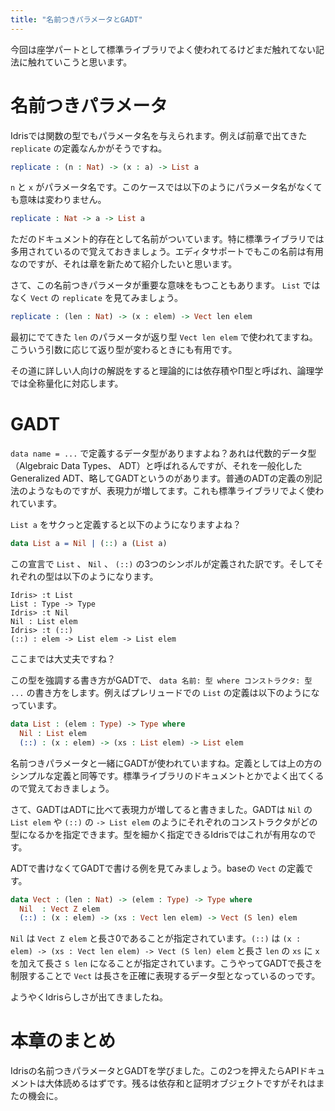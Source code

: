 ```yaml
---
title: "名前つきパラメータとGADT"
---
```


今回は座学パートとして標準ライブラリでよく使われてるけどまだ触れてない記法に触れていこうと思います。

<!--more-->

# 名前つきパラメータ

Idrisでは関数の型でもパラメータ名を与えられます。例えば前章で出てきた `replicate` の定義なんかがそうですね。

```idris
replicate : (n : Nat) -> (x : a) -> List a
```

`n` と `x` がパラメータ名です。このケースでは以下のようにパラメータ名がなくても意味は変わりません。

```idris
replicate : Nat -> a -> List a
```

ただのドキュメント的存在として名前がついています。特に標準ライブラリでは多用されているので覚えておきましょう。エディタサポートでもこの名前は有用なのですが、それは章を新ためて紹介したいと思います。

さて、この名前つきパラメータが重要な意味をもつこともあります。 `List` ではなく `Vect` の `replicate` を見てみましょう。

```idris
replicate : (len : Nat) -> (x : elem) -> Vect len elem
```

最初にでてきた `len` のパラメータが返り型 `Vect len elem` で使われてますね。こういう引数に応じて返り型が変わるときにも有用です。

その道に詳しい人向けの解説をすると理論的には依存積やΠ型と呼ばれ、論理学では全称量化に対応します。

# GADT

`data name = ...` で定義するデータ型がありますよね？あれは代数的データ型（Algebraic Data Types、 ADT）と呼ばれるんですが、それを一般化した Generalized ADT、略してGADTというのがあります。普通のADTの定義の別記法のようなものですが、表現力が増してます。これも標準ライブラリでよく使われています。

`List a` をサクっと定義すると以下のようになりますよね？

```idris
data List a = Nil | (::) a (List a)
```

この宣言で `List` 、 `Nil` 、 `(::)` の3つのシンボルが定義された訳です。そしてそれぞれの型は以下のようになります。

```text
Idris> :t List
List : Type -> Type
Idris> :t Nil
Nil : List elem
Idris> :t (::)
(::) : elem -> List elem -> List elem
```

ここまでは大丈夫ですね？

この型を強調する書き方がGADTで、 `data 名前: 型 where コンストラクタ: 型 ...` の書き方をします。例えばプレリュードでの `List` の定義は以下のようになっています。

```idris
data List : (elem : Type) -> Type where
  Nil : List elem
  (::) : (x : elem) -> (xs : List elem) -> List elem
```

名前つきパラメータと一緒にGADTが使われていますね。定義としては上の方のシンプルな定義と同等です。標準ライブラリのドキュメントとかでよく出てくるので覚えておきましょう。

さて、GADTはADTに比べて表現力が増してると書きました。GADTは `Nil` の `List elem` や `(::)` の `-> List elem` のようにそれぞれのコンストラクタがどの型になるかを指定できます。型を細かく指定できるIdrisではこれが有用なのです。

ADTで書けなくてGADTで書ける例を見てみましょう。baseの `Vect` の定義です。

```idris
data Vect : (len : Nat) -> (elem : Type) -> Type where
  Nil  : Vect Z elem
  (::) : (x : elem) -> (xs : Vect len elem) -> Vect (S len) elem
```

`Nil` は `Vect Z elem` と長さ0であることが指定されています。`(::)` は `(x : elem) -> (xs : Vect len elem) -> Vect (S len) elem` と長さ `len` の `xs` に `x` を加えて長さ `S len` になることが指定されています。こうやってGADTで長さを制限することで `Vect` は長さを正確に表現するデータ型となっているのっです。

ようやくIdrisらしさが出てきましたね。

# 本章のまとめ

Idrisの名前つきパラメータとGADTを学びました。この2つを押えたらAPIドキュメントは大体読めるはずです。残るは依存和と証明オブジェクトですがそれはまたの機会に。
